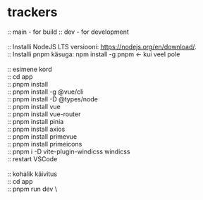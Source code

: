 # trackers

:: main - for build
:: dev - for development \
\
:: Installi NodeJS LTS versiooni: https://nodejs.org/en/download/. \
:: Installi pnpm käsuga: npm install -g pnpm <- kui veel pole \
\
:: esimene kord \
:: cd app \
:: pnpm install \
:: pnpm install -g @vue/cli \
:: pnpm install -D @types/node \
:: pnpm install vue \
:: pnpm install vue-router \
:: pnpm install pinia \
:: pnpm install axios \
:: pnpm install primevue \
:: pnpm install primeicons \
:: pnpm i -D vite-plugin-windicss windicss \
:: restart VSCode \
\
:: kohalik käivitus \
:: cd app \
:: pnpm run dev \
